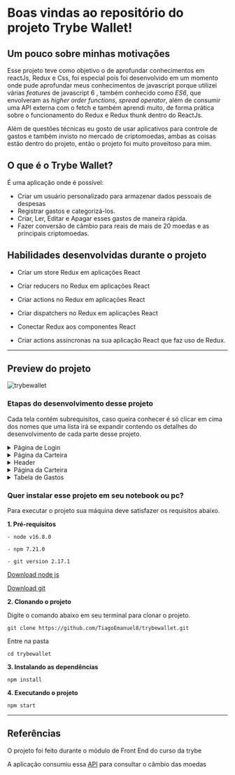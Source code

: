 # Boas vindas ao repositório do projeto Trybe Wallet!

## Um pouco sobre minhas motivações

Esse projeto teve como objetivo o de aprofundar conhecimentos em reactJs, Redux e Css, foi especial pois foi desenvolvido em um momento onde pude aprofundar meus conhecimentos de javascript porque utilizei várias *features* de javascript 6 , também conhecido como *ES6*, que envolveram as *higher order functions*, *spread operator*, além de consumir uma API externa com o fetch e também aprendi muito, de forma prática sobre o funcionamento do Redux e Redux thunk dentro do ReactJs.

Além de questões técnicas eu gosto de usar aplicativos para controle de gastos e também invisto no mercado de criptomoedas, ambas as coisas estão dentro do projeto, então o projeto foi muito proveitoso para mim.

## O que é o Trybe Wallet?
É uma aplicação onde é possível:

- Criar um usuário personalizado para armazenar dados pessoais de despesas
 - Registrar gastos e categorizá-los.
 - Criar, Ler, Editar e Apagar esses gastos de maneira rápida.
 - Fazer conversão de câmbio para reais de mais de 20 moedas e as principais criptomoedas.
 
## Habilidades desenvolvidas durante o projeto

  * Criar um store Redux em aplicações React

  * Criar reducers no Redux em aplicações React

  * Criar actions no Redux em aplicações React

  * Criar dispatchers no Redux em aplicações React

  * Conectar Redux aos componentes React

  * Criar actions assíncronas na sua aplicação React que faz uso de Redux.

---
 
## Preview do projeto

![trybewallet](https://user-images.githubusercontent.com/72472530/139750451-9d798886-8577-4357-a6a6-f233d8ef8d08.gif)

### Etapas do desenvolvimento desse projeto

Cada tela contém subrequisitos, caso queira conhecer é só clicar em cima dos nomes que uma lista irá se expandir contendo os detalhes do desenvolvimento de cada parte desse projeto.

<details>
    <summary>Página de Login</summary>
    
Crie uma página para que a pessoa usuária se identifique, com email e senha. Esta página deve ser a página inicial de seu aplicativo.

**Requisito 1. Crie uma página inicial de login com os seguintes campos e características:**
  * A rota para esta página deve ser ‘/’.
  * Crie um botão com o texto ‘Entrar’.
  * Realize as seguintes verificações nos campos de email e senha, de modo que caso sejam falsas o botão fique desabilitado:
   * O email está no formato válido, como 'alguem@alguem.com'.
   * A senha possui 6 ou mais caracteres.
  * Salve o email no estado da aplicação, com a chave ***email***, assim que a pessoa usuária logar.
  * A rota deve ser mudada para '/carteira' após o clique no botão '**Entrar**'.
</details>

<details>
    <summary>Página da Carteira</summary>

Crie uma página para gerenciar a carteira de gastos em diversas moedas, e que traga a despesa total em uma moeda só. Esta página deve ser renderizada por um componente chamado ***Wallet***.


**Requisito 2. Crie uma página para sua carteira com as seguintes características:**

  * A rota para esta página deve ser `/carteira`
  * O componente deve se chamar Wallet e estar localizado na pasta `src/pages` no arquivo `Wallet.js`
</details>

<details>
    <summary>Header</summary>

**Requisito 3. Crie um header para a página de carteira contendo as seguintes características:**

  * Um elemento que exiba o email da pessoa usuária que fez login.
  * Um campo com a despesa total gerada pela lista de gastos.
  * Inicialmente esse campo deve exibir o valor `0`
  * Um campo que mostre qual câmbio está sendo utilizado, que será neste caso será 'BRL'.
 </details>

<details>
    <summary>Página da Carteira</summary>
    ### Formulário de adição de Despesa

**Requisito 4. Desenvolva um formulário para adicionar uma despesa contendo as seguintes características:**

  * Um campo para adicionar valor da despesa.
  * Um campo para adicionar a descrição da despesa.
  * Um campo para adicionar em qual moeda será registrada a despesa.
   * Este campo deve ser um dropdown. a pessoa usuária deve poder escolher entre os campos: 'USD', 'CAD', 'EUR', 'GBP', 'ARS', 'BTC', 'LTC', 'JPY', 'CHF', 'AUD', 'CNY', 'ILS', 'ETH' e 'XRP'.
    * Os valores do campo de moedas devem ser puxados através da requisição à API.
     * O endpoint utilizado deve ser: https://economia.awesomeapi.com.br/json/all .
    * Remova das informações trazidas pela API a opção 'USDT' (Dólar Turismo). 
	* Um campo para adicionar qual método de pagamento será utilizado.
    * Este campo deve ser um dropdown. A pessoa usuária deve poder escolher entre os campos: 'Dinheiro', 'Cartão de crédito' e 'Cartão de débito'.
  * Um campo para selecionar uma categoria (tag) para a despesa.
  * Este campo deve ser um dropdown. a pessoa usuária deve poder escolher entre os campos: 'Alimentação', 'Lazer', 'Trabalho', 'Transporte' e 'Saúde'.
  * Ao ser clicado, o botão deve fazer uma requisição à API para trazer o câmbio mais atualizado possível.
  * Um botão com o texto \'Adicionar despesa\' que salva as informações da despesa no estado global e atualiza a soma de despesas no header.
    * Desenvolva a funcionalidade do botão "Adicionar despesa" de modo que ao clicar no botão, as seguintes ações sejam executadas:
    * Os valores dos campos devem ser salvos no estado da aplicação, na chave ***expenses***, dentro de um array contendo todos gastos que serão adicionados:
      * O `id` da despesa **deve** ser um número sequencial, começando em 0. Ou seja: a primeira despesa terá id 0, a segunda terá id 1, a terceira id 2, e assim por diante.
</details>

<details>
    <summary> Tabela de Gastos</summary>
   **Requisito 5. Desenvolva uma tabela com os gastos contendo as seguintes características:**
  
  * A tabela deve possuir um cabeçalho **exatamente** com os campos Descrição, Tag, Método de pagamento, Valor, Moeda, Câmbio utilizado, Valor convertido, Moeda de conversão e Editar/Excluir
  * A tabela deve ser alimentada pelo estado da aplicação, que estará disponível na chave ***expenses*** que vem do reducer `wallet`.
    * O campo de Moeda e Moeda de Conversão deverão conter o nome da moeda. Portanto, ao invés de 'USD' ou 'EUR', deve conter "Dólar Comercial" e "Euro", respectivamente
    * Por padrão, o campo 'Moeda de conversão' exibirá 'Real'
    * Atenção também às casas decimais dos campos. Como são valores contábeis, eles devem apresentar duas casas após a vírgula. Arredonde sua resposta somente na hora de renderizar o resultado, e para os cálculos utilize sempre os valores vindos da API (utilize o campo `ask` que vem da API).
   
**Requisito 6. Crie um botão para deletar uma despesa da tabela contendo as seguintes características**:
  
   * Ao ser clicado, o botão deleta a linha da tabela, alterando o estado global.

**Requisito 7. Crie um botão para editar uma despesa da tabela contendo as seguintes características:**
  
  * Ao ser clicado, o botão habilita um formulário para editar a linha da tabela. Ao clicar em "Editar despesa" ela é atualizada, alterando o estado global.
    * O botão para submeter a despesa para edição deverá conter **exatamente** o texto "Editar despesa"
 </details>



### Quer instalar esse projeto em seu notebook ou pc?

Para executar o projeto sua máquina deve satisfazer os requisitos abaixo.

**1. Pré-requisitos**
```
- node v16.8.0

- npm 7.21.0

- git version 2.17.1
```

[Download node js](https://nodejs.org/en/)
 

[Download git](https://git-scm.com/book/en/v2/Getting-Started-Installing-Git)

  

**2. Clonando o projeto**

  

Digite o comando abaixo em seu terminal para clonar o projeto.
  

```
git clone https://github.com/TiagoEmanuel8/trybewallet.git
```

  

Entre na pasta

  

```
cd trybewallet
```

  

**3. Instalando as dependências**

  

```
npm install
```

  

**4. Executando o projeto**

  

```
npm start
```

---------




## Referências

O projeto foi feito durante o módulo de Front End do curso da trybe

A aplicação consumiu essa [API](https://economia.awesomeapi.com.br/json/all) para consultar o câmbio das moedas






